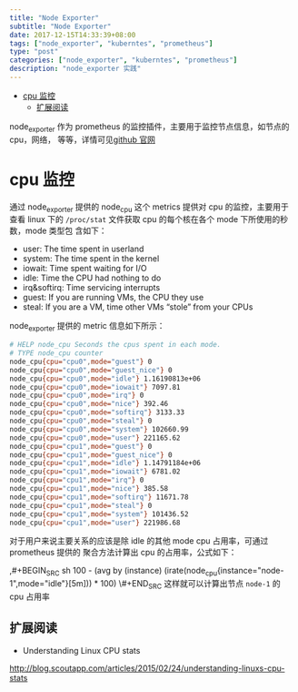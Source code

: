 ```yaml
---
title: "Node Exporter"
subtitle: "Node Exporter"
date: 2017-12-15T14:33:39+08:00
tags: ["node_exporter", "kuberntes", "prometheus"]
type: "post"
categories: ["node_exporter", "kuberntes", "prometheus"]
description: "node_exporter 实践"
---
```


- [cpu 监控](#orge141b43)
  - [扩展阅读](#org07e89f7)


node<sub>exporter</sub> 作为 prometheus 的监控插件，主要用于监控节点信息，如节点的 cpu，网络， 等等，详情可见[github 官网](https://github.com/prometheus/node_exporter)


<a id="orge141b43"></a>

# cpu 监控

通过 node<sub>exporter</sub> 提供的 node<sub>cpu</sub> 这个 metrics 提供对 cpu 的监控，主要用于查看 linux 下的 `/proc/stat` 文件获取 cpu 的每个核在各个 mode 下所使用的秒数，mode 类型包 含如下：

-   user: The time spent in userland
-   system: The time spent in the kernel
-   iowait: Time spent waiting for I/O
-   idle: Time the CPU had nothing to do
-   irq&softirq: Time servicing interrupts
-   guest: If you are running VMs, the CPU they use
-   steal: If you are a VM, time other VMs “stole” from your CPUs

node<sub>exporter</sub> 提供的 metric 信息如下所示：

```sh
# HELP node_cpu Seconds the cpus spent in each mode.
# TYPE node_cpu counter
node_cpu{cpu="cpu0",mode="guest"} 0
node_cpu{cpu="cpu0",mode="guest_nice"} 0
node_cpu{cpu="cpu0",mode="idle"} 1.16190813e+06
node_cpu{cpu="cpu0",mode="iowait"} 7097.81
node_cpu{cpu="cpu0",mode="irq"} 0
node_cpu{cpu="cpu0",mode="nice"} 392.46
node_cpu{cpu="cpu0",mode="softirq"} 3133.33
node_cpu{cpu="cpu0",mode="steal"} 0
node_cpu{cpu="cpu0",mode="system"} 102660.99
node_cpu{cpu="cpu0",mode="user"} 221165.62
node_cpu{cpu="cpu1",mode="guest"} 0
node_cpu{cpu="cpu1",mode="guest_nice"} 0
node_cpu{cpu="cpu1",mode="idle"} 1.14791184e+06
node_cpu{cpu="cpu1",mode="iowait"} 6781.02
node_cpu{cpu="cpu1",mode="irq"} 0
node_cpu{cpu="cpu1",mode="nice"} 385.58
node_cpu{cpu="cpu1",mode="softirq"} 11671.78
node_cpu{cpu="cpu1",mode="steal"} 0
node_cpu{cpu="cpu1",mode="system"} 101436.52
node_cpu{cpu="cpu1",mode="user"} 221986.68
```

对于用户来说主要关系的应该是除 idle 的其他 mode cpu 占用率，可通过 prometheus 提供的 聚合方法计算出 cpu 的占用率，公式如下：

,#+BEGIN<sub>SRC</sub> sh 100 - (avg by (instance) (irate(node<sub>cpu</sub>{instance="node-1",mode="idle"}[5m])) \* 100) \\#+END<sub>SRC</sub> 这样就可以计算出节点 `node-1` 的 cpu 占用率


<a id="org07e89f7"></a>

## 扩展阅读

-   Understanding Linux CPU stats

<http://blog.scoutapp.com/articles/2015/02/24/understanding-linuxs-cpu-stats>
